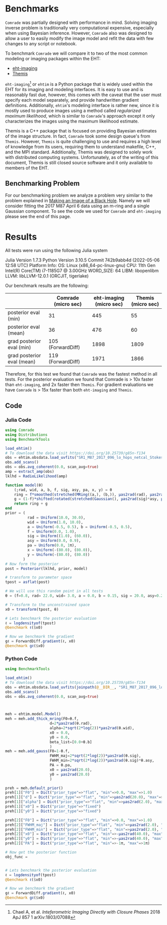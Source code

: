 # Benchmarks

`Comrade` was partially designed with performance in mind. Solving imaging inverse problem is traditionally very computational expensive, especially when using Bayesian inference. However, `Comrade` also was designed to allow a user to easily modify the image model and refit the data with few changes to any script or notebook. 

To benchmark `Comrade` we will compare it to two of the most common modeling or imaging packages within the EHT:

- [eht-imaging](https://github.com/achael/eht-imaging/)
- [Themis](https://iopscience.iop.org/article/10.3847/1538-4357/ab91a4)

`eht-imaging`[^1] or `ehtim` is a Python package that is widely used within the EHT for its imaging and modeling interfaces. It is easy to use and is reasonably fast due, however, this comes with the caveat that the user must specify each model separately, and provide handwritten gradient definitions. Additionally, `ehtim`'s modeling interface is rather new, since it is mostly used to produce images using a method called *regularized maximum likelihood*, which is similar to `Comrade`'s approach except it only characterizes the images using the maximum likelihood estimate.

Themis is a C++ package that is focused on providing Bayesian estimates of the image structure. In fact, `Comrade` took some design queue's from `Themis`. However, `Themis` is quite challenging to use and requires a high level of knowledge from its users, requiring them to understand makefile, C++, and the MPI standard. Additionally, Themis was designed to solely work with distributed computing systems. Unfortunately, as of the writing of this document, Themis is still closed source software and it only available to members of the EHT.

## Benchmarking Problem

For our benchmarking problem we analyze a problem very similar to the problem explained in [Making an Image of a Black Hole](@ref). Namely we will consider fitting the 2017 M87 April 6 data using an m-ring and a single Gaussian component. To see the code we used for `Comrade` and `eht-imaging` please see the end of this page.


# Results

All tests were run using the following Julia system

Julia Version 1.7.3
Python Version 3.10.5
Commit 742b9abb4d (2022-05-06 12:58 UTC)
Platform Info:
  OS: Linux (x86_64-pc-linux-gnu)
  CPU: 11th Gen Intel(R) Core(TM) i7-1185G7 @ 3.00GHz
  WORD_SIZE: 64
  LIBM: libopenlibm
  LLVM: libLLVM-12.0.1 (ORCJIT, tigerlake)

Our benchmark results are the following:

| | Comrade (micro sec) | eht-imaging (micro sec) | Themis (micro sec)|
|---|---|---|---|
| posterior eval (min) | 31  | 445  | 55  |
| posterior eval (mean) | 36  | 476  | 60  |
| grad posterior eval (min) |  105 (ForwardDiff) | 1898  | 1809  |
| grad posterior eval (mean) |  119 (ForwardDiff) | 1971 |  1866  |

Therefore, for this test we found that `Comrade` was the fastest method in all tests. For the posterior evaluation we found that Comrade is > 10x faster than `eht-imaging`, and 2x faster then `Themis`. For gradient evaluations we have `Comrade` is > 15x faster than both `eht-imaging` and `Themis`.

[^1]: Chael A, et al. *Inteferometric Imaging Directly with Closure Phases* 2018 ApJ 857 1 arXiv:1803/07088

## Code

### Julia Code

```julia
using Comrade
using Distributions
using BenchmarkTools

load_ehtim()
# To download the data visit https://doi.org/10.25739/g85n-f134
obs = ehtim.obsdata.load_uvfits("SR1_M87_2017_096_lo_hops_netcal_StokesI.uvfits")
obs.add_scans()
obs = obs.avg_coherent(0.0, scan_avg=true)
amp = extract_amp(obs)
lklhd = RadioLikelihood(amp)

function model(θ)
    (;rad, wid, a, b, f, sig, asy, pa, x, y) = θ
    ring = f*smoothed(stretched(MRing((a,), (b,)), μas2rad(rad), μas2rad(rad)), μas2rad(wid))
    g = (1-f)*shifted(rotated(stretched(Gaussian(), μas2rad(sig)*asy, μas2rad(sig)), pa), μas2rad(x), μas2rad(y))
    return ring + g
end
prior = (
          rad = Uniform(10.0, 30.0),
          wid = Uniform(1.0, 10.0),
          a = Uniform(-0.5, 0.5), b = Uniform(-0.5, 0.5),
          f = Uniform(0.0, 1.0),
          sig = Uniform((1.0), (60.0)),
          asy = Uniform(0.0, 0.9),
          pa = Uniform(0.0, 1π),
          x = Uniform(-(80.0), (80.0)),
          y = Uniform(-(80.0), (80.0))
        )
# Now form the posterior
post = Posterior(lklhd, prior, model)

# transform to parameter space
tpost = asflat(post)

# We will use this random point in all tests
θ = (f=0.8, rad= 22.0, wid= 3.0, a = 0.0, b = 0.15, sig = 20.0, asy=0.2, pa=π/2, x=20.0, y=20.0)

# Transform to the unconstrained space
x0 = transform(tpost, θ)

# Lets benchmark the posterior evaluation
ℓ = logdensityof(tpost)
@benchmark ℓ($x0)

# Now we benchmark the gradient
gℓ = ForwardDiff.gradient(ℓ, x0)
@benchmark gℓ($x0)
```

### Python Code

```julia
using BenchmarkTools

load_ehtim()
# To download the data visit https://doi.org/10.25739/g85n-f134
obs = ehtim.obsdata.load_uvfits(joinpath(@__DIR__, "SR1_M87_2017_096_lo_hops_netcal_StokesI.uvfits"))
obs.add_scans()
obs = obs.avg_coherent(0.0, scan_avg=true)



meh = ehtim.model.Model()
meh = meh.add_thick_mring(F0=θ.f,
                    d=2*μas2rad(θ.rad),
                    alpha=2*sqrt(2*log(2))*μas2rad(θ.wid),
                    x0 = 0.0,
                    y0 = 0.0,
                    beta_list=[0.0+θ.b]
                    )
meh = meh.add_gauss(F0=1-θ.f,
                    FWHM_maj=2*sqrt(2*log(2))*μas2rad(θ.sig),
                    FWHM_min=2*sqrt(2*log(2))*μas2rad(θ.sig)*θ.asy,
                    PA = θ.pa,
                    x0 = μas2rad(20.0),
                    y0 = μas2rad(20.0)
                    )

preh = meh.default_prior()
preh[1]["F0"] = Dict("prior_type"=>"flat", "min"=>0.0, "max"=>1.0)
preh[1]["d"] = Dict("prior_type"=>"flat", "min"=>μas2rad(20.0), "max"=>μas2rad(60.0))
preh[1]["alpha"] = Dict("prior_type"=>"flat", "min"=>μas2rad(2.0), "max"=>μas2rad(25.0))
preh[1]["x0"] = Dict("prior_type"=>"fixed")
preh[1]["y0"] = Dict("prior_type"=>"fixed")

preh[2]["F0"] = Dict("prior_type"=>"flat", "min"=>0.0, "max"=>1.0)
preh[2]["FWHM_maj"] = Dict("prior_type"=>"flat", "min"=>μas2rad(2.0), "max"=>μas2rad(120.0))
preh[2]["FWHM_min"] = Dict("prior_type"=>"flat", "min"=>μas2rad(2.0), "max"=>μas2rad(120.0))
preh[2]["x0"] = Dict("prior_type"=>"flat", "min"=>-μas2rad(40.0), "max"=>μas2rad(40.0))
preh[2]["y0"] = Dict("prior_type"=>"flat", "min"=>-μas2rad(40.0), "max"=>μas2rad(40.0))
preh[2]["PA"] = Dict("prior_type"=>"flat", "min"=>-1π, "max"=>1π)

# Now get the posterior function
obj_func = 


# Lets benchmark the posterior evaluation
ℓ = logdensityof(tpost)
@benchmark ℓ($x0)

# Now we benchmark the gradient
gℓ = ForwardDiff.gradient(ℓ, x0)
@benchmark gℓ($x0)
```
